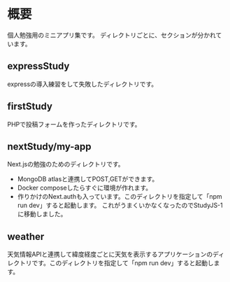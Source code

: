 # 概要
個人勉強用のミニアプリ集です。
ディレクトリごとに、セクションが分かれています。

## expressStudy
expressの導入練習をして失敗したディレクトリです。
## firstStudy
PHPで投稿フォームを作ったディレクトリです。
## nextStudy/my-app
Next.jsの勉強のためのディレクトリです。
- MongoDB atlasと連携してPOST,GETができます。
- Docker composeしたらすぐに環境が作れます。
- 作りかけのNext.authも入っています。このディレクトリを指定して「npm run dev」すると起動します。
これがうまくいかなくなったのでStudyJS-1に移動しました。
## weather
天気情報APIと連携して緯度経度ごとに天気を表示するアプリケーションのディレクトリです。このディレクトリを指定して「npm run dev」すると起動します。

